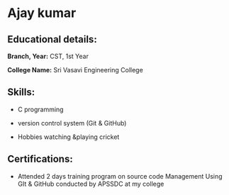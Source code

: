 # Ajay kumar

## Educational details:

**Branch, Year:** CST, 1st Year

**College Name:** Sri Vasavi Engineering College

## Skills:

- C programming
- version control system (Git & GitHub)

- Hobbies
watching &playing cricket
## Certifications:

- Attended 2 days training program on source code Management Using GIt & GitHub conducted by APSSDC at my college
